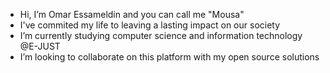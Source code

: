 -   Hi, I’m Omar Essameldin and you can call me "Mousa"
-   I've commited my life to leaving a lasting impact on our society
-   I’m currently studying computer science and information technology @E-JUST 
-   I’m looking to collaborate on this platform with my open source solutions

<!---
OmarEssameldinMousa/OmarEssameldinMousa is a ✨ special ✨ repository because its `README.md` (this file) appears on your GitHub profile.
You can click the Preview link to take a look at your changes.
--->
